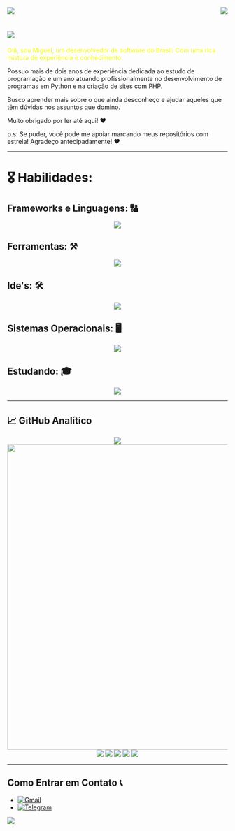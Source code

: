 <img align="center" src="https://capsule-render.vercel.app/api?type=waving&height=100&color=gradient&section=header">
<img align="right" src="https://visitor-badge.laobi.icu/badge?page_id=miguelsanzbr.visitor-badge&left_color=blue&right_color=red" />

# <img src="https://readme-typing-svg.demolab.com/?lines=Bem+Vindo+ao+meu+Perfil;Eu+espero+que+você+Goste!">


<p style="color: #f4fc03;">
Olá, sou Miguel, um desenvolvedor de software do Brasil. Com uma rica mistura de experiência e conhecimento.
  
Possuo mais de dois anos de experiência dedicada ao estudo de programação e um ano atuando profissionalmente no desenvolvimento de programas em Python e na criação de sites com PHP.

Busco aprender mais sobre o que ainda desconheço e ajudar aqueles que têm dúvidas nos assuntos que domino.

Muito obrigado por ler até aqui! ♥

p.s: Se puder, você pode me apoiar marcando meus repositórios com estrela! Agradeço antecipadamente! ♥
</p>

<hr>

# 🎖️ Habilidades:

## Frameworks e Linguagens: 🔠
<p align="center">
  <a href="https://skillicons.dev">
    <img src="https://skillicons.dev/icons?i=html,css,js,vue,bootstrap,php,laravel,py,java,bash"/>
  </a>
</p>

## Ferramentas: ⚒️
<p align="center">
  <a href="https://skillicons.dev">
    <img src="https://skillicons.dev/icons?i=docker,cloudflare,github,git,gitlab,azure,stackoverflow,powershell,notion,selenium,qt,nginx,npm"/>
  </a>
</p>

## Ide's: 🛠️
<p align="center">
  <a href="https://skillicons.dev">
    <img src="https://skillicons.dev/icons?i=neovim,vscodium,vscode,pycharm,eclipse,visualstudio"/>
  </a>
</p>

## Sistemas Operacionais: 🖥️
<p align="center">
  <a href="https://skillicons.dev">
    <img src="https://skillicons.dev/icons?i=arch,mint,debian,ubuntu,kali,linux,windows"/>
  </a>
</p>

## Estudando: 🎓
  <p align="center">
    <a href="https://skillicons.dev">
      <img src="https://skillicons.dev/icons?i=c,cmake,react,tailwind,ts,redhat,vim"/>
    </a>
  </p>
  
<hr>



## 📈 GitHub Analítico


<p align="center">
        <img src="https://streak-stats.demolab.com/?user=miguelsanzbr&theme=tokyonight"/>
        <img src="https://github-readme-activity-graph.vercel.app/graph?username=miguelsanzbr&theme=react-dark" width="700">
        <img src="https://github-profile-summary-cards.vercel.app/api/cards/profile-details?username=miguelsanzbr&theme=tokyonight">
        <img src="https://github-profile-summary-cards.vercel.app/api/cards/repos-per-language?username=miguelsanzbr&theme=tokyonight">
        <img src="https://github-profile-summary-cards.vercel.app/api/cards/most-commit-language?username=miguelsanzbr&theme=tokyonight">
        <img src="https://github-profile-summary-cards.vercel.app/api/cards/stats?username=miguelsanzbr&theme=tokyonight">
        <img src="https://github-profile-summary-cards.vercel.app/api/cards/productive-time?username=miguelsanzbr&theme=tokyonight">
  
</p>

<hr>

## Como Entrar em Contato 📞
- [![Gmail](https://img.shields.io/badge/Gmail-0F0F0F?style=for-the-badge&logo=gmail&logoColor=EA4335)](mailto:miguelsanzb.p@gmail.com)
- [![Telegram](https://img.shields.io/badge/Telegram-0F0F0F?style=for-the-badge&logo=telegram&logoColor=00CED1)](https://t.me/lkaizen)


<img align="center" src="https://capsule-render.vercel.app/api?type=waving&height=100&color=gradient&section=footer">

